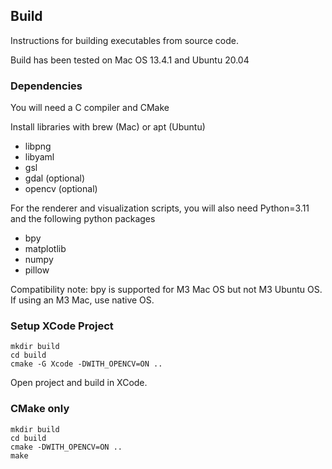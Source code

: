 ## Build
Instructions for building executables from source code.

Build has been tested on Mac OS 13.4.1 and Ubuntu 20.04

### Dependencies

You will need a C compiler and CMake

Install libraries with brew (Mac) or apt (Ubuntu)
- libpng
- libyaml
- gsl
- gdal (optional)
- opencv (optional)

For the renderer and visualization scripts, you will also need Python=3.11 and the following python packages
- bpy 
- matplotlib
- numpy
- pillow

Compatibility note: bpy is supported for M3 Mac OS but not M3 Ubuntu OS. If using an M3 Mac, use native OS.

### Setup XCode Project
```
mkdir build
cd build
cmake -G Xcode -DWITH_OPENCV=ON ..
```
Open project and build in XCode.

### CMake only
```
mkdir build
cd build
cmake -DWITH_OPENCV=ON ..
make
```
